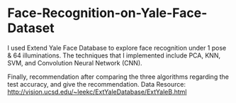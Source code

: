 # Face-Recognition-on-Yale-Face-Dataset
I used Extend Yale Face Database to explore face recognition under 1 pose & 64 illuminations.
The techniques that I implemented include PCA, KNN, SVM, and Convolution Neural Network (CNN). 

Finally, recommendation after comparing the three algorithms regarding the test accuracy, and give the recommendation.
Data Resource: http://vision.ucsd.edu/~leekc/ExtYaleDatabase/ExtYaleB.html
